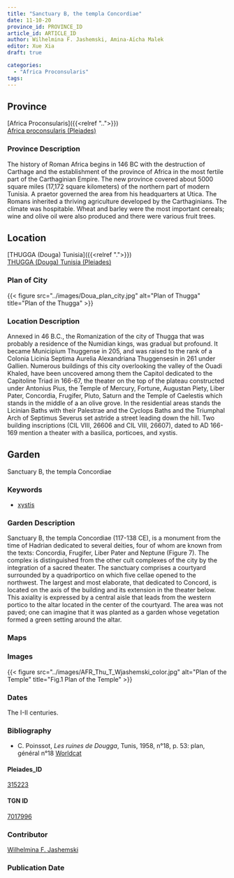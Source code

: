 ```yaml
---
title: "Sanctuary B, the templa Concordiae"
date: 11-10-20
province_id: PROVINCE_ID
article_id: ARTICLE_ID
author: Wilhelmina F. Jashemski, Amina-Aïcha Malek
editor: Xue Xia
draft: true

categories:
  - "Africa Proconsularis"
tags:
---
```



## Province
[Africa Proconsularis]({{<relref "..">}}) \
[Africa proconsularis (Pleiades)](https://pleiades.stoa.org/places/991341)

### Province Description

The history of Roman Africa begins in 146 BC with the destruction of Carthage and the establishment of the province of Africa in the most fertile part of the Carthaginian Empire. The new province covered about 5000 square miles (17,172 square kilometers) of the northern part of modern Tunisia. A praetor governed the area from his headquarters at Utica. The Romans inherited a thriving agriculture developed by the Carthaginians. The  climate was hospitable. Wheat and barley were the most important cereals; wine and olive oil were also produced and there were various fruit trees.

## Location
[THUGGA (Douga) Tunisia]({{<relref ".">}}) \
[THUGGA (Douga) Tunisia (Pleiades)](https://pleiades.stoa.org/places/315223)

### Plan of City

{{< figure src="../images/Doua_plan_city.jpg" alt="Plan of Thugga" title="Plan of the Thugga" >}}

### Location Description

Annexed in 46 B.C., the Romanization of the city of Thugga that was probably a residence of the Numidian kings, was gradual but profound. It became Municipium Thuggense in 205, and was raised to the rank of a Colonia Licinia Septima Aurelia Alexandriana Thuggensesin in 261 under Gallien. Numerous buildings of this city overlooking the valley of the Ouadi Khaled, have been uncovered among them the Capitol dedicated to the Capitoline Triad in 166-67, the theater on the top of the plateau constructed under Antonius Pius, the Temple of Mercury, Fortune, Augustan Piety, Liber Pater, Concordia, Frugifer, Pluto, Saturn and the Temple of Caelestis which stands in the middle of a an olive grove. In the residential areas stands the Licinian Baths with their Palestrae and the Cyclops Baths and the Triumphal Arch of Septimus Severus set astride a street leading down the hill. Two building inscriptions (CIL VIII, 26606 and CIL VIII, 26607), dated to AD 166-169 mention a theater with a basilica, porticoes, and xystis.

## Garden

Sanctuary B, the templa Concordiae

### Keywords

- [xystis]()

### Garden Description

Sanctuary B, the templa Concordiae (117-138 CE), is a monument from the time of Hadrian dedicated to several deities, four of whom are known from the texts: Concordia, Frugifer, Liber Pater and Neptune (Figure 7). The complex is distinguished from the other cult complexes of the city by the integration of a sacred theater.
The sanctuary comprises a courtyard surrounded by a quadriportico on which five cellae opened to the northwest. The largest and most elaborate, that dedicated to Concord, is located on the axis of the building and its extension in the theater below. This axiality is expressed by a central aisle that leads from the western portico to the altar located in the center of the courtyard. The area was not paved; one can imagine that it was planted as a garden whose vegetation formed a green setting around the altar.


### Maps

### Images

{{< figure src="../images/AFR_Thu_T_Wjashemski_color.jpg" alt="Plan of the Temple" title="Fig.1 Plan of the Temple" >}}

### Dates

The I-II centuries.

### Bibliography

*  C. Poinssot, *Les ruines de Dougga*, Tunis, 1958, n°18, p. 53: plan, général n°18 [Worldcat](http://www.worldcat.org/oclc/475099061)

#### Pleiades_ID

[315223](https://pleiades.stoa.org/places/315223)

#### TGN ID

[7017996](http://vocab.getty.edu/page/tgn/7017996)

### Contributor

[Wilhelmina F. Jashemski](http://worldcat.org/identities/lccn-n80037970/)

### Publication Date

